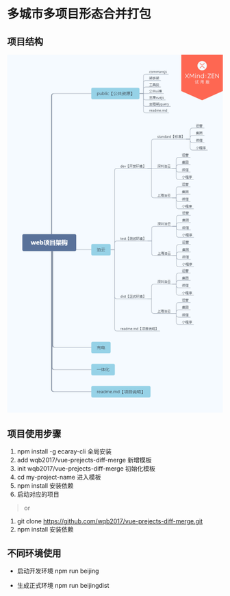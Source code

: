 # 多城市多项目形态合并打包

## 项目结构

![](./web项目架构_v2.png)

## 项目使用步骤

1. npm install -g ecaray-cli 全局安装
2. add wqb2017/vue-prejects-diff-merge 新增模板
3. init wqb2017/vue-prejects-diff-merge 初始化模板
4. cd my-project-name 进入模板
5. npm install 安装依赖
6. 启动对应的项目

> or

1. git clone https://github.com/wqb2017/vue-prejects-diff-merge.git
2. npm install 安装依赖

## 不同环境使用

* 启动开发环境
  npm run beijing

* 生成正式环境
  npm run beijingdist
